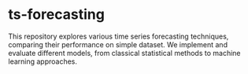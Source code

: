 # ts-forecasting
This repository explores various time series forecasting techniques, comparing their performance on simple dataset.   We implement and evaluate different models, from classical statistical methods to machine learning approaches.  
